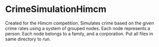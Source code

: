 # CrimeSimulationHimcm
Created for the Himcm competition. Simulates crime based on the given crime rates using a system of grouped nodes. Each node represents a person. Each node belongs to a family, and a corporation. Put all files in same directory to run. 
